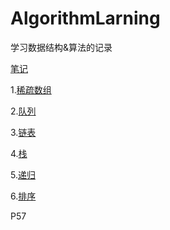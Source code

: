 # AlgorithmLarning
学习数据结构&算法的记录

[笔记](https://nyimac.gitee.io/2020/06/17/%E6%95%B0%E6%8D%AE%E7%BB%93%E6%9E%84%E4%B8%8E%E7%AE%97%E6%B3%95/)

1.[稀疏数组](./src/main/java/org/example/稀疏数组/稀疏数组.md)

2.[队列](./src/main/java/org/example/队列/队列.md)

3.[链表](./src/main/java/org/example/链表/链表.md)

4.[栈](./src/main/java/org/example/栈/栈.md)

5.[递归](./src/main/java/org/example/递归/递归.md)

6.[排序](./src/main/java/org/example/排序/排序.md)

P57